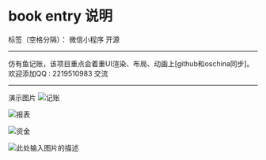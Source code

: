 # book entry 说明

标签（空格分隔）： 微信小程序 开源

---

仿有鱼记账，该项目重点会着重UI渲染、布局、动画上[github和oschina同步]。欢迎添加QQ : 2219510983 交流
 
----------

演示图片
![记账][1]

![报表][2]

![资金][3]

![此处输入图片的描述][4]


  [1]: http://118.178.85.4/attachment/20161008/c23e248585d14aa090a97a3b689f5a8e.png
  [2]: http://118.178.85.4/attachment/20161008/12ecb14d5d204731813b7810f7f2f642.png
  [3]: http://118.178.85.4/attachment/20161008/c4be939198c544f1949d6fe7b8eaddbc.png
  [4]: http://118.178.85.4/attachment/20161008/ca3d512925244136bf31bf10b0018632.png